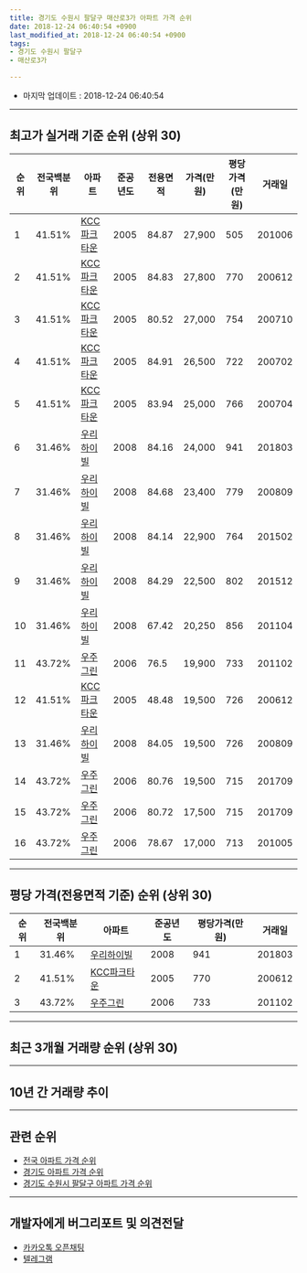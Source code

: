 ```yaml
---
title: 경기도 수원시 팔달구 매산로3가 아파트 가격 순위
date: 2018-12-24 06:40:54 +0900
last_modified_at: 2018-12-24 06:40:54 +0900
tags:
- 경기도 수원시 팔달구
- 매산로3가

---
```


* 마지막 업데이트 : 2018-12-24 06:40:54

---

## 최고가 실거래 기준 순위 (상위 30)


|순위|전국백분위|아파트|준공년도|전용면적|가격(만원)|평당가격(만원)|거래일|
|---|---|---|---|---|---|---|---|
|1|41.51%|[KCC파크타운](https://search.naver.com/search.naver?query=%EA%B2%BD%EA%B8%B0%EB%8F%84+%EC%88%98%EC%9B%90%EC%8B%9C+%ED%8C%94%EB%8B%AC%EA%B5%AC+%EB%A7%A4%EC%82%B0%EB%A1%9C3%EA%B0%80+KCC%ED%8C%8C%ED%81%AC%ED%83%80%EC%9A%B4)|2005|84.87|27,900|505|201006|
|2|41.51%|[KCC파크타운](https://search.naver.com/search.naver?query=%EA%B2%BD%EA%B8%B0%EB%8F%84+%EC%88%98%EC%9B%90%EC%8B%9C+%ED%8C%94%EB%8B%AC%EA%B5%AC+%EB%A7%A4%EC%82%B0%EB%A1%9C3%EA%B0%80+KCC%ED%8C%8C%ED%81%AC%ED%83%80%EC%9A%B4)|2005|84.83|27,800|770|200612|
|3|41.51%|[KCC파크타운](https://search.naver.com/search.naver?query=%EA%B2%BD%EA%B8%B0%EB%8F%84+%EC%88%98%EC%9B%90%EC%8B%9C+%ED%8C%94%EB%8B%AC%EA%B5%AC+%EB%A7%A4%EC%82%B0%EB%A1%9C3%EA%B0%80+KCC%ED%8C%8C%ED%81%AC%ED%83%80%EC%9A%B4)|2005|80.52|27,000|754|200710|
|4|41.51%|[KCC파크타운](https://search.naver.com/search.naver?query=%EA%B2%BD%EA%B8%B0%EB%8F%84+%EC%88%98%EC%9B%90%EC%8B%9C+%ED%8C%94%EB%8B%AC%EA%B5%AC+%EB%A7%A4%EC%82%B0%EB%A1%9C3%EA%B0%80+KCC%ED%8C%8C%ED%81%AC%ED%83%80%EC%9A%B4)|2005|84.91|26,500|722|200702|
|5|41.51%|[KCC파크타운](https://search.naver.com/search.naver?query=%EA%B2%BD%EA%B8%B0%EB%8F%84+%EC%88%98%EC%9B%90%EC%8B%9C+%ED%8C%94%EB%8B%AC%EA%B5%AC+%EB%A7%A4%EC%82%B0%EB%A1%9C3%EA%B0%80+KCC%ED%8C%8C%ED%81%AC%ED%83%80%EC%9A%B4)|2005|83.94|25,000|766|200704|
|6|31.46%|[우리하이빌](https://search.naver.com/search.naver?query=%EA%B2%BD%EA%B8%B0%EB%8F%84+%EC%88%98%EC%9B%90%EC%8B%9C+%ED%8C%94%EB%8B%AC%EA%B5%AC+%EB%A7%A4%EC%82%B0%EB%A1%9C3%EA%B0%80+%EC%9A%B0%EB%A6%AC%ED%95%98%EC%9D%B4%EB%B9%8C)|2008|84.16|24,000|941|201803|
|7|31.46%|[우리하이빌](https://search.naver.com/search.naver?query=%EA%B2%BD%EA%B8%B0%EB%8F%84+%EC%88%98%EC%9B%90%EC%8B%9C+%ED%8C%94%EB%8B%AC%EA%B5%AC+%EB%A7%A4%EC%82%B0%EB%A1%9C3%EA%B0%80+%EC%9A%B0%EB%A6%AC%ED%95%98%EC%9D%B4%EB%B9%8C)|2008|84.68|23,400|779|200809|
|8|31.46%|[우리하이빌](https://search.naver.com/search.naver?query=%EA%B2%BD%EA%B8%B0%EB%8F%84+%EC%88%98%EC%9B%90%EC%8B%9C+%ED%8C%94%EB%8B%AC%EA%B5%AC+%EB%A7%A4%EC%82%B0%EB%A1%9C3%EA%B0%80+%EC%9A%B0%EB%A6%AC%ED%95%98%EC%9D%B4%EB%B9%8C)|2008|84.14|22,900|764|201502|
|9|31.46%|[우리하이빌](https://search.naver.com/search.naver?query=%EA%B2%BD%EA%B8%B0%EB%8F%84+%EC%88%98%EC%9B%90%EC%8B%9C+%ED%8C%94%EB%8B%AC%EA%B5%AC+%EB%A7%A4%EC%82%B0%EB%A1%9C3%EA%B0%80+%EC%9A%B0%EB%A6%AC%ED%95%98%EC%9D%B4%EB%B9%8C)|2008|84.29|22,500|802|201512|
|10|31.46%|[우리하이빌](https://search.naver.com/search.naver?query=%EA%B2%BD%EA%B8%B0%EB%8F%84+%EC%88%98%EC%9B%90%EC%8B%9C+%ED%8C%94%EB%8B%AC%EA%B5%AC+%EB%A7%A4%EC%82%B0%EB%A1%9C3%EA%B0%80+%EC%9A%B0%EB%A6%AC%ED%95%98%EC%9D%B4%EB%B9%8C)|2008|67.42|20,250|856|201104|
|11|43.72%|[우주그린](https://search.naver.com/search.naver?query=%EA%B2%BD%EA%B8%B0%EB%8F%84+%EC%88%98%EC%9B%90%EC%8B%9C+%ED%8C%94%EB%8B%AC%EA%B5%AC+%EB%A7%A4%EC%82%B0%EB%A1%9C3%EA%B0%80+%EC%9A%B0%EC%A3%BC%EA%B7%B8%EB%A6%B0)|2006|76.5|19,900|733|201102|
|12|41.51%|[KCC파크타운](https://search.naver.com/search.naver?query=%EA%B2%BD%EA%B8%B0%EB%8F%84+%EC%88%98%EC%9B%90%EC%8B%9C+%ED%8C%94%EB%8B%AC%EA%B5%AC+%EB%A7%A4%EC%82%B0%EB%A1%9C3%EA%B0%80+KCC%ED%8C%8C%ED%81%AC%ED%83%80%EC%9A%B4)|2005|48.48|19,500|726|200612|
|13|31.46%|[우리하이빌](https://search.naver.com/search.naver?query=%EA%B2%BD%EA%B8%B0%EB%8F%84+%EC%88%98%EC%9B%90%EC%8B%9C+%ED%8C%94%EB%8B%AC%EA%B5%AC+%EB%A7%A4%EC%82%B0%EB%A1%9C3%EA%B0%80+%EC%9A%B0%EB%A6%AC%ED%95%98%EC%9D%B4%EB%B9%8C)|2008|84.05|19,500|726|200809|
|14|43.72%|[우주그린](https://search.naver.com/search.naver?query=%EA%B2%BD%EA%B8%B0%EB%8F%84+%EC%88%98%EC%9B%90%EC%8B%9C+%ED%8C%94%EB%8B%AC%EA%B5%AC+%EB%A7%A4%EC%82%B0%EB%A1%9C3%EA%B0%80+%EC%9A%B0%EC%A3%BC%EA%B7%B8%EB%A6%B0)|2006|80.76|19,500|715|201709|
|15|43.72%|[우주그린](https://search.naver.com/search.naver?query=%EA%B2%BD%EA%B8%B0%EB%8F%84+%EC%88%98%EC%9B%90%EC%8B%9C+%ED%8C%94%EB%8B%AC%EA%B5%AC+%EB%A7%A4%EC%82%B0%EB%A1%9C3%EA%B0%80+%EC%9A%B0%EC%A3%BC%EA%B7%B8%EB%A6%B0)|2006|80.72|17,500|715|201709|
|16|43.72%|[우주그린](https://search.naver.com/search.naver?query=%EA%B2%BD%EA%B8%B0%EB%8F%84+%EC%88%98%EC%9B%90%EC%8B%9C+%ED%8C%94%EB%8B%AC%EA%B5%AC+%EB%A7%A4%EC%82%B0%EB%A1%9C3%EA%B0%80+%EC%9A%B0%EC%A3%BC%EA%B7%B8%EB%A6%B0)|2006|78.67|17,000|713|201005|


---

## 평당 가격(전용면적 기준) 순위 (상위 30)


|순위|전국백분위|아파트|준공년도|평당가격(만원)|거래일|
|---|---|---|---|---|---|
|1|31.46%|[우리하이빌](https://search.naver.com/search.naver?query=%EA%B2%BD%EA%B8%B0%EB%8F%84+%EC%88%98%EC%9B%90%EC%8B%9C+%ED%8C%94%EB%8B%AC%EA%B5%AC+%EB%A7%A4%EC%82%B0%EB%A1%9C3%EA%B0%80+%EC%9A%B0%EB%A6%AC%ED%95%98%EC%9D%B4%EB%B9%8C)|2008|941|201803|
|2|41.51%|[KCC파크타운](https://search.naver.com/search.naver?query=%EA%B2%BD%EA%B8%B0%EB%8F%84+%EC%88%98%EC%9B%90%EC%8B%9C+%ED%8C%94%EB%8B%AC%EA%B5%AC+%EB%A7%A4%EC%82%B0%EB%A1%9C3%EA%B0%80+KCC%ED%8C%8C%ED%81%AC%ED%83%80%EC%9A%B4)|2005|770|200612|
|3|43.72%|[우주그린](https://search.naver.com/search.naver?query=%EA%B2%BD%EA%B8%B0%EB%8F%84+%EC%88%98%EC%9B%90%EC%8B%9C+%ED%8C%94%EB%8B%AC%EA%B5%AC+%EB%A7%A4%EC%82%B0%EB%A1%9C3%EA%B0%80+%EC%9A%B0%EC%A3%BC%EA%B7%B8%EB%A6%B0)|2006|733|201102|


---

## 최근 3개월 거래량 순위 (상위 30)


<div style="width:100%;">
    <canvas id="deal_count_ranking" height="250"></canvas>
</div>


<script>
new Chart(document.getElementById("deal_count_ranking"), {
    type: 'horizontalBar',
    data: {
        labels: ['KCC파크타운'],
        datasets: [{
            label: '실거래 수',
            data: [2],
            borderColor: "rgba(255, 0, 128, 1)",
            backgroundColor: "rgba(255, 0, 128, 0.5)",
            fill: false,
        }]
    },
    options: {
        responsive: true,
        title: {
            display: true,
            text: '최근 3개월 거래량 순위'
        },
        tooltips: {
            mode: 'index',
            intersect: false,
            callbacks: {
                title: function(tooltipItems, data) {
                    return "실거래 수:";
                },
                label: function(tooltipItem, data) {
                    return data.labels[tooltipItem.index] + ": " + tooltipItem.xLabel;
                }
            }
        },
        hover: {
            mode: 'nearest',
            intersect: true
        },
        scales: {
            xAxes: [{
                display: true,
                scaleLabel: {
                    display: true,
                    labelString: '실거래 수'
                },
                ticks: {
                    suggestedMin: 0,
                }
            }],
            yAxes: [{
                display: true,
                ticks: {
                    autoSkip: false,
                    callback: function(value, index, values) {
                        if (value.length > 15)
                            return value.substr(0, 13) + "...";
                        else
                            return value;
                    }
                },
                scaleLabel: {
                    display: false,
                }
            }]
        }
    }
});

</script>


---

## 10년 간 거래량 추이


<div style="width:100%;">
    <canvas id="deal_progress" height="250"></canvas>
</div>

<script>
new Chart(document.getElementById("deal_progress"), {
    type: 'line',
    data: {
        labels: ['200812','200901','200902','200903','200904','200905','200906','200907','200908','200909','200910','200911','200912','201001','201002','201003','201004','201005','201006','201007','201008','201009','201010','201011','201012','201101','201102','201103','201104','201105','201106','201107','201108','201109','201110','201111','201112','201201','201202','201203','201204','201205','201206','201207','201208','201209','201210','201211','201212','201301','201302','201303','201304','201305','201306','201307','201308','201309','201310','201311','201312','201401','201402','201403','201404','201405','201406','201407','201408','201409','201410','201411','201412','201501','201502','201503','201504','201505','201506','201507','201508','201509','201510','201511','201512','201601','201602','201603','201604','201605','201606','201607','201608','201609','201610','201611','201612','201701','201702','201703','201704','201705','201706','201707','201708','201709','201710','201711','201712','201801','201802','201803','201804','201805','201806','201807','201808','201809','201810','201811','201812'],
        datasets: [{
            label: '실거래 수',
            pointRadius: 1,
            data: [1, 1, 1, 2, 0, 3, 3, 1, 0, 2, 1, 0, 1, 1, 1, 3, 0, 4, 1, 0, 0, 0, 2, 6, 1, 9, 3, 2, 2, 0, 0, 2, 1, 2, 0, 2, 1, 2, 2, 3, 2, 0, 0, 0, 0, 0, 0, 0, 1, 0, 3, 0, 2, 1, 0, 0, 0, 3, 1, 0, 0, 1, 0, 4, 0, 1, 0, 0, 3, 2, 0, 1, 1, 1, 5, 2, 1, 0, 4, 2, 0, 3, 1, 0, 1, 3, 1, 2, 2, 4, 2, 0, 4, 0, 1, 1, 2, 0, 0, 0, 0, 0, 0, 0, 3, 3, 0, 1, 1, 3, 2, 2, 0, 2, 0, 1, 1, 1, 2, 0, 0],
            borderColor: "rgba(255, 201, 14, 1)",
            backgroundColor: "rgba(255, 201, 14, 0.5)",
            fill: true,
        }]
    },
    options: {
        responsive: true,
        title: {
            display: true,
            text: '10년간 거래량 추이'
        },
        tooltips: {
            mode: 'index',
            intersect: false,
        },
        hover: {
            mode: 'nearest',
            intersect: true
        },
        scales: {
            xAxes: [{
                display: true,
                scaleLabel: {
                    display: true,
                    labelString: '년/월'
                }
            }],
            yAxes: [{
                display: true,
                ticks: {
                    suggestedMin: 0,
                },
                scaleLabel: {
                    display: true,
                    labelString: '실거래 수'
                }
            }]
        }
    }
});

</script>


---

## 관련 순위

- [전국 아파트 가격 순위](https://inasie.github.io/apt-ranking/전국)
- [경기도 아파트 가격 순위](https://inasie.github.io/apt-ranking/경기도)
- [경기도 수원시 팔달구 아파트 가격 순위](https://inasie.github.io/apt-ranking/경기도-수원시-팔달구)


---

## 개발자에게 버그리포트 및 의견전달

- [카카오톡 오픈채팅](https://open.kakao.com/o/gLJUAP4)
- [텔레그램](https://t.me/inasie)

